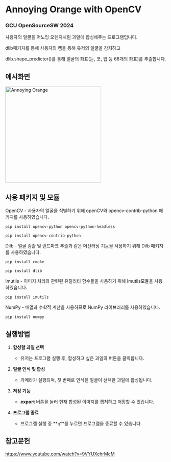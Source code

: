 # Annoying Orange with OpenCV
### GCU OpenSourceSW 2024

사용자의 얼굴을 어노잉 오렌지처럼 과일에 합성해주는 프로그램입니다.

dlib패키지를 통해 사용자의 캠을 통해 유저의 얼굴을 감지하고

dlib.shape_predictor()를 통해 얼굴의 좌표(눈, 코, 입 등 68개의 좌표)를 추출합니다.

## 예시화면

<img src="https://github.com/user-attachments/assets/a1b18d2d-7504-4d05-9741-61ce4b50a27e" alt="Annoying Orange" width="300">

## 사용 패키지 및 모듈
OpenCV - 사용자의 얼굴을 식별하기 위해 openCV와 opencv-contrib-python 패키지를 사용하였습니다.

    pip install opencv-python opencv-python-headless

    pip install opencv-contrib-python

Dilb - 얼굴 검출 및 랜드마크 추출과 같은 머신러닝 기능을 사용하기 위해 Dilb 패키지를 사용하였습니다.

    pip install cmake
    
    pip install dlib

Imutils - 이미지 처리와 관련된 유틸리티 함수들을 사용하기 위해 Imutils모듈을 사용하였습니다.

    pip install imutils

NumPy - 배열과 수학적 계산을 사용하므로 NumPy 라이브러리를 사용하였습니다.

    pip install numpy

## 실행방법

1. **합성할 과일 선택**
   - 유저는 프로그램 실행 후, 합성하고 싶은 과일의 버튼을 클릭합니다.

2. **얼굴 인식 및 합성**
   - 카메라가 실행되며, 첫 번째로 인식된 얼굴이 선택한 과일에 합성됩니다.

3. **저장 기능**
   - **export** 버튼을 눌러 현재 합성된 이미지를 캡처하고 저장할 수 있습니다.

4. **프로그램 종료**
   - 프로그램 실행 중 **`q`**를 누르면 프로그램을 종료할 수 있습니다.

## 참고문헌
https://www.youtube.com/watch?v=9VYUXchrMcM
